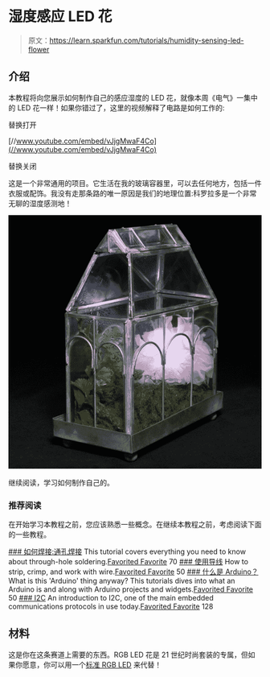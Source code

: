 # 湿度感应 LED 花

> 原文：<https://learn.sparkfun.com/tutorials/humidity-sensing-led-flower>

## 介绍

本教程将向您展示如何制作自己的感应湿度的 LED 花，就像本周《电气》一集中的 LED 花一样！如果你错过了，这里的视频解释了电路是如何工作的:

替换打开

[//www.youtube.com/embed/vJjgMwaF4Co](//www.youtube.com/embed/vJjgMwaF4Co)

替换关闭

这是一个非常通用的项目。它生活在我的玻璃容器里，可以去任何地方，包括一件衣服或配饰。我没有走那条路的唯一原因是我们的地理位置:科罗拉多是一个非常无聊的湿度感测地！

[![Humidity-sensing flower in terrarium](img/f24054ca5f5181a31cf0ffff8188a816.png)](https://cdn.sparkfun.com/assets/learn_tutorials/3/1/9/Terrarium_Action_Shot-02.jpg)

继续阅读，学习如何制作自己的。

### 推荐阅读

在开始学习本教程之前，您应该熟悉一些概念。在继续本教程之前，考虑阅读下面的一些教程。

[](https://learn.sparkfun.com/tutorials/how-to-solder-through-hole-soldering) [### 如何焊接:通孔焊接](https://learn.sparkfun.com/tutorials/how-to-solder-through-hole-soldering) This tutorial covers everything you need to know about through-hole soldering.[Favorited Favorite](# "Add to favorites") 70[](https://learn.sparkfun.com/tutorials/working-with-wire) [### 使用导线](https://learn.sparkfun.com/tutorials/working-with-wire) How to strip, crimp, and work with wire.[Favorited Favorite](# "Add to favorites") 50[](https://learn.sparkfun.com/tutorials/what-is-an-arduino) [### 什么是 Arduino？](https://learn.sparkfun.com/tutorials/what-is-an-arduino) What is this 'Arduino' thing anyway? This tutorials dives into what an Arduino is and along with Arduino projects and widgets.[Favorited Favorite](# "Add to favorites") 50[](https://learn.sparkfun.com/tutorials/i2c) [### I2C](https://learn.sparkfun.com/tutorials/i2c) An introduction to I2C, one of the main embedded communications protocols in use today.[Favorited Favorite](# "Add to favorites") 128

## 材料

这是你在这条赛道上需要的东西。RGB LED 花是 21 世纪时尚套装的专属，但如果你愿意，你可以用一个[标准 RGB LED](https://www.sparkfun.com/products/105) 来代替！